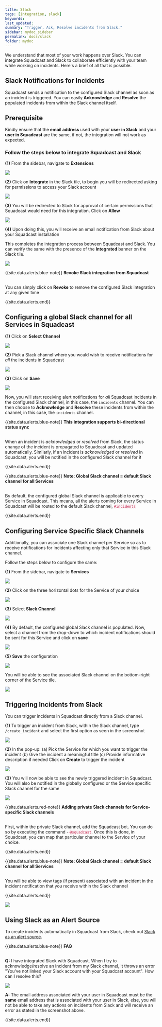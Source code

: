 ```yaml
---
title: Slack
tags: [integration, slack]
keywords: 
last_updated: 
summary: "Trigger, Ack, Resolve incidents from Slack."
sidebar: mydoc_sidebar
permalink: docs/slack
folder: mydoc
---
```


We understand that most of your work happens over Slack. You can integrate Squadcast and Slack to collaborate efficiently with your team while working on incidents. Here's a brief of all that is possible. 

## Slack Notifications for Incidents

Squadcast sends a notification to the configured Slack channel as soon as an incident is triggered. You can easily **Acknowledge** and **Resolve** the populated incidents from within the Slack channel itself.

## Prerequisite

Kindly ensure that the **email address** used with your **user in Slack** and your **user in Squadcast** are the same, if not, the integration will not work as expected.

### Follow the steps below to integrate Squadcast and Slack

**(1)** From the sidebar, navigate to **Extensions**

![](images/slack_squadcast_1.jpg)

**(2)** Click on **Integrate** in the Slack tile, to begin you will be redirected asking for permissions to access your Slack account

![](images/slack_squadcast_2.png)

**(3)** You will be redirected to Slack for approval of certain permissions that Squadcast would need for this integration. Click on **Allow**

![](images/slack_squadcast_3.png)

**(4)** Upon doing this, you will receive an email notification from Slack about your Squadcast installation

This completes the integration process between Squadcast and Slack. You can verify the same with the presence of the **Integrated** banner on the Slack tile.

![](images/slack_squadcast_4.png)

{{site.data.alerts.blue-note}}
<b>Revoke Slack integration from Squadcast</b>
<br/><br/><p>You can simply click on <b>Revoke</b> to remove the configured Slack integration at any given time</p>
{{site.data.alerts.end}}

## Configuring a global Slack channel for all Services in Squadcast

**(1)** Click on **Select Channel**

![](images/slack_squadcast_5.png)

**(2)** Pick a Slack channel where you would wish to receive notifications for *all* the incidents in Squadcast

![](images/slack_squadcast_6.png)

**(3)** Click on **Save**

![](images/slack_squadcast_7.png)

Now, you will start receiving alert notifications for *all* Squadcast incidents in the configured Slack channel, in this case, the `incidents` channel. You can then choose to **Acknowledge** and **Resolve** these incidents from within the channel, in this case, the `incidents` channel.

{{site.data.alerts.blue-note}}
<b>This integration supports bi-directional status sync</b>
<br/><br/><p>When an incident is <i>acknowledged</i> or <i>resolved</i> from Slack, the status change of the incident is propagated to Squadcast and updated automatically. Similarly, if an incident is <i>acknowledged</i> or <i>resolved</i> in Squadcast, you will be notified in the configured Slack channel for it</p>
{{site.data.alerts.end}}

{{site.data.alerts.blue-note}}
<b>Note: Global Slack channel = default Slack channel for all Services</b>
<br/><br/><p>By default, the configured global Slack channel is applicable to every Service in Squadcast. This means, all the alerts coming for every Service in Squadcast will be routed to the default Slack channel, <code class="highlighter-rouge" style="color: #c7254e; background-color: #f9f2f4 !important;">#incidents</code></p>
{{site.data.alerts.end}}

## Configuring Service Specific Slack Channels

Additionally, you can associate one Slack channel per Service so as to receive notifications for incidents affecting only that Service in this Slack channel.

Follow the steps below to configure the same:

**(1)** From the sidebar, navigate to **Services** 

![](images/slack_squadcast_8.png)

**(2)** Click on the three horizontal dots for the Service of your choice

![](images/slack_squadcast_9.png)

**(3)** Select **Slack Channel**

![](images/slack_squadcast_10.png)

**(4)** By default, the configured global Slack channel is populated. Now, select a channel from the drop-down to which incident notifications should be sent for this Service and click on **save**

![](images/slack_squadcast_11.png)

**(5)** **Save** the configuration

![](images/slack_squadcast_12.png)

You will be able to see the associated Slack channel on the bottom-right corner of the Service tile.

![](images/slack_squadcast_13.png)

## Triggering Incidents from Slack

You can trigger incidents in Squadcast directly from a Slack channel. 

**(1)** To trigger an incident from Slack, within the Slack channel, type `/create_incident` and select the first option as seen in the screenshot

![](images/slack_squadcast_14.png)

**(2)** In the pop-up:
  (a) Pick the Service for which you want to trigger the incident
  (b) Give the incident a meaningful title
  (c) Provide informative description if needed
Click on **Create** to trigger the incident

![](images/slack_squadcast_15.png)

**(3)** You will now be able to see the newly triggered incident in Squadcast. You will also be notified in the globally configured or the Service specific Slack channel for the same

![](images/slack_squadcast_16.png)

{{site.data.alerts.red-note}}
<b>Adding private Slack channels for Service-specific Slack channels</b>
<br/><br/><p>First, within the private Slack channel, add the Squadcast bot. You can do so by executing the command - <code class="highlighter-rouge" style="color: #c7254e; background-color: #f9f2f4 !important;">@squadcast</code>. Once this is done, in Squadcast, you can map that particular channel to the Service of your choice.</p>
{{site.data.alerts.end}}

{{site.data.alerts.blue-note}}
<b>Note: Global Slack channel = default Slack channel for all Services</b>
<br/><br/><p>You will be able to view tags (if present) associated with an incident in the incident notification that you receive within the Slack channel</p>
{{site.data.alerts.end}}

![](images/slack_squadcast_17.png)

## Using Slack as an Alert Source
To create incidents automatically in Squadcast from Slack, check out [Slack as an alert source](slack-as-an-alert-source).


{{site.data.alerts.blue-note}}
<b>FAQ</b>
<br/><br/><p><b>Q:</b> I have integrated Slack with Squadcast. When I try to acknowledge/resolve an incident from my Slack channel, it throws an error "You've not linked your Slack account with your Squadcast account". How can I resolve this?</p><img src="images/slack_squadcast_18.png"><p><b>A:</b> The email address associated with your user in Squadcast must be the <b>same</b> email address that is associated with your user in Slack, else, you will not be able to take any actions on incidents from Slack and will receive an error as stated in the screenshot above.</p>
{{site.data.alerts.end}}